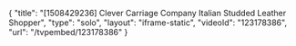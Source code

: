 {
    "title": "[1508429236] Clever Carriage Company Italian Studded Leather Shopper",
    "type": "solo",
    "layout": "iframe-static",
    "videoId": "123178386",
    "url": "\/tvpembed\/123178386"
}